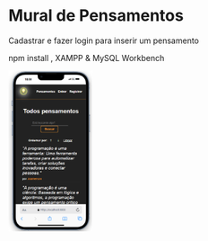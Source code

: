 <h1>Mural de Pensamentos</h1>

<p>Cadastrar e fazer login para inserir um pensamento</p>

<p>npm install , XAMPP & MySQL Workbench</p>

<p>
  <img src="https://raw.githubusercontent.com/joartur/Mural-de-Pensamentos/main/public/img/exemplo.png" width="150px" alt="Exemplo">
</p>
